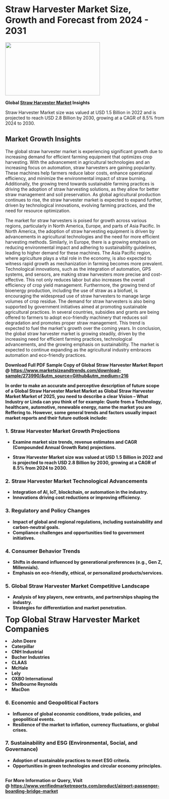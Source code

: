 <H1>Straw Harvester Market Size, Growth and Forecast from 2024 - 2031</H1><img class="aligncenter size-medium wp-image-584254" src="https://thirdeyenews.in/wp-content/uploads/2024/09/Global-Market-Research-300x168.jpeg" alt="" width="300" height="168" /><p><strong>Global&nbsp;<a href="https://www.marketsizeandtrends.com/download-sample/273990/&amp;utm_source=Github&utm_medium=216">Straw Harvester Market</a> Insights</strong></p><p>Straw Harvester Market size was valued at USD 1.5 Billion in 2022 and is projected to reach USD 2.8 Billion by 2030, growing at a CAGR of 8.5% from 2024 to 2030.</p><p><h2>Market Growth Insights</h2> <p>The global straw harvester market is experiencing significant growth due to increasing demand for efficient farming equipment that optimizes crop harvesting. With the advancement in agricultural technologies and an increasing focus on automation, straw harvesters are gaining popularity. These machines help farmers reduce labor costs, enhance operational efficiency, and minimize the environmental impact of straw burning. Additionally, the growing trend towards sustainable farming practices is driving the adoption of straw harvesting solutions, as they allow for better straw management and soil preservation. As global agricultural production continues to rise, the straw harvester market is expected to expand further, driven by technological innovations, evolving farming practices, and the need for resource optimization.</p> <p><strong></strong></p> <p>The market for straw harvesters is poised for growth across various regions, particularly in North America, Europe, and parts of Asia Pacific. In North America, the adoption of straw harvesting equipment is driven by advancements in agricultural technologies and the need for more efficient harvesting methods. Similarly, in Europe, there is a growing emphasis on reducing environmental impact and adhering to sustainability guidelines, leading to higher demand for these machines. The Asia Pacific region, where agriculture plays a vital role in the economy, is also expected to witness rapid growth as mechanization in farming becomes more prevalent. Technological innovations, such as the integration of automation, GPS systems, and sensors, are making straw harvesters more precise and cost-effective. This not only reduces labor but also increases the overall efficiency of crop yield management. Furthermore, the growing trend of bioenergy production, including the use of straw as a biofuel, is encouraging the widespread use of straw harvesters to manage large volumes of crop residue. The demand for straw harvesters is also being supported by government initiatives aimed at promoting sustainable agricultural practices. In several countries, subsidies and grants are being offered to farmers to adopt eco-friendly machinery that reduces soil degradation and promotes proper straw management. This trend is expected to fuel the market's growth over the coming years. In conclusion, the global straw harvester market is growing steadily, driven by the increasing need for efficient farming practices, technological advancements, and the growing emphasis on sustainability. The market is expected to continue expanding as the agricultural industry embraces automation and eco-friendly practices.</p> <p><strong></p><p><span class=""><strong>Download Full PDF Sample Copy of Global Straw Harvester Market Report</strong> @ <a href="https://www.marketsizeandtrends.com/download-sample/273990/&amp;utm_source=Github&utm_medium=216" target="_blank">https://www.marketsizeandtrends.com/download-sample/273990/&amp;utm_source=Github&utm_medium=216</a></span></p><p>In order to make an accurate and perceptive description of future scope of a Global&nbsp;Straw Harvester Market Market as Global&nbsp;Straw Harvester Market Market of 2025, you need to describe a clear Vision &ndash; What Industry or Linda can you think of for example: Quote from a Technology, healthcare, automotive, renewable energy, name the market you are Reffering to. However, some general trends and factors usually impact market reports and their future outlook include:</p><h3>1.&nbsp;<strong>Straw Harvester Market Growth Projections</strong></h3><ul><li>Examine market size trends, revenue estimates and CAGR (Compounded Annual Growth Rate) projections.</li><li><p>Straw Harvester Market size was valued at USD 1.5 Billion in 2022 and is projected to reach USD 2.8 Billion by 2030, growing at a CAGR of 8.5% from 2024 to 2030.</p></li></ul><h3>2.&nbsp;<strong>Straw Harvester Market Technological Advancements</strong></h3><ul><li>Integration of AI, IoT, blockchain, or automation in the industry.</li><li>Innovations driving cost reductions or improving efficiency.</li></ul><h3>3.&nbsp;<strong>Regulatory and Policy Changes</strong></h3><ul><li>Impact of global and regional regulations, including sustainability and carbon-neutral goals.</li><li>Compliance challenges and opportunities tied to government initiatives.</li></ul><h3>4.&nbsp;<strong>Consumer Behavior Trends</strong></h3><ul><li>Shifts in demand influenced by generational preferences (e.g., Gen Z, Millennials).</li><li>Emphasis on eco-friendly, ethical, or personalized products/services.</li></ul><h3>5.&nbsp;<strong>Global Straw Harvester Market Competitive Landscape</strong></h3><ul><li>Analysis of key players, new entrants, and partnerships shaping the industry.</li><li>Strategies for differentiation and market penetration.</li></ul><p data-pm-slice="1 1 []"><span style="color: inherit; font-family: inherit; font-size: 25px;">Top Global Straw Harvester Market Companies</span></p><div class="" data-test-id=""><p><li>John Deere</li><li> Caterpillar</li><li> CNH Industrial</li><li> Bucher Industries</li><li> CLAAS</li><li> McHale</li><li> Lely</li><li> OXBO International</li><li> Shelbourne Reynolds</li><li> MacDon</li></p></div><h3>6.&nbsp;<strong>Economic and Geopolitical Factors</strong></h3><ul><li>Influence of global economic conditions, trade policies, and geopolitical events.</li><li>Resilience of the market to inflation, currency fluctuations, or global crises.</li></ul><h3>7.&nbsp;<strong>Sustainability and ESG (Environmental, Social, and Governance)</strong></h3><ul><li>Adoption of sustainable practices to meet ESG criteria.</li><li>Opportunities in green technologies and circular economy principles.</li></ul><h2><strong style="font-size: 14px;">For More Information or Query, Visit @&nbsp;</strong><a style="background-color: #ffffff; font-size: 14px;" href="https://www.marketsizeandtrends.com/report/straw-harvester-market/" target="_blank">https://www.verifiedmarketreports.com/product/airport-passenger-boarding-bridge-market</a></h2>
